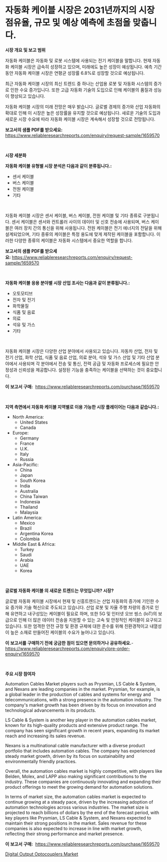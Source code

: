 <p><h1>자동화 케이블 시장은 2031년까지의 시장 점유율, 규모 및 예상 예측에 초점을 맞춥니다.</h1></p><p><strong>시장 개요 및 보고 범위</strong></p>
<p><p>자동화 케이블은 자동화 및 로봇 시스템에 사용되는 전기 케이블을 말합니다. 현재 자동화 케이블 시장은 급속히 성장하고 있으며, 미래에도 높은 성장이 예상됩니다. 예측 기간 동안 자동화 케이블 시장은 연평균 성장률 6.8%로 성장할 것으로 예상됩니다. </p><p>최근 자동화 케이블 시장의 최신 트렌드 중 하나는 산업용 로봇 및 자동화 시스템의 증가로 인한 수요 증가입니다. 또한 고급 자동화 기술의 도입으로 인해 케이블의 품질과 성능이 향상되고 있습니다.</p><p>자동화 케이블 시장의 미래 전망은 매우 밝습니다. 글로벌 경제의 증가와 산업 자동화의 확대로 인해 이 시장은 높은 성장률을 유지할 것으로 예상됩니다. 새로운 기술의 도입과 새로운 시장 수요에 따라 자동화 케이블 시장은 계속해서 성장할 것으로 전망됩니다.</p></p>
<p><strong>보고서의 샘플 PDF를 받으세요:</strong> <a href="https://www.reliableresearchreports.com/enquiry/request-sample/1659570">https://www.reliableresearchreports.com/enquiry/request-sample/1659570</a></p>
<p>&nbsp;</p>
<p><strong>시장 세분화</strong></p>
<p><strong>자동화 케이블 유형별 시장 분석은 다음과 같이 분류됩니다.:</strong></p>
<p><ul><li>센서 케이블</li><li>버스 케이블</li><li>전원 케이블</li><li>기타</li></ul></p>
<p>&nbsp;</p>
<p><p>자동화 케이블 시장은 센서 케이블, 버스 케이블, 전원 케이블 및 기타 종류로 구분됩니다. 센서 케이블은 센서와 컨트롤러 사이의 데이터 및 신호 전송에 사용되며, 버스 케이블은 여러 장치 간의 통신을 위해 사용됩니다. 전원 케이블은 전기 에너지의 전달을 위해 설계되었으며, 기타 종류의 케이블은 특정 용도에 맞게 제작된 케이블을 포함합니다. 이러한 다양한 종류의 케이블은 자동화 시스템에서 중요한 역할을 합니다.</p></p>
<p><strong>보고서의 샘플 PDF를 받으세요:</strong>&nbsp;<a href="https://www.reliableresearchreports.com/enquiry/request-sample/1659570">https://www.reliableresearchreports.com/enquiry/request-sample/1659570</a></p>
<p>&nbsp;</p>
<p><strong> 자동화 케이블 응용 분야별 시장 산업 조사는 다음과 같이 분류됩니다.:</strong></p>
<p><ul><li>오토모티브</li><li>전자 및 전기</li><li>화학물질</li><li>식품 및 음료</li><li>의료</li><li>석유 및 가스</li><li>기타</li></ul></p>
<p>&nbsp;</p>
<p><p>자동화 케이블 시장은 다양한 산업 분야에서 사용되고 있습니다. 자동차 산업, 전자 및 전기 산업, 화학 산업, 식품 및 음료 산업, 의료 분야, 석유 및 가스 산업 및 기타 산업 분야에서 사용되며 각 분야에서 전송 및 통신, 전력 공급 및 자동화 프로세스에 필요한 안정성과 신뢰성을 제공합니다. 설정된 기능을 충족하는 케이블을 선택하는 것이 중요합니다.</p></p>
<p><strong>이 보고서 구매:</strong>&nbsp; <a href="https://www.reliableresearchreports.com/purchase/1659570">https://www.reliableresearchreports.com/purchase/1659570</a></p>
<p>&nbsp;</p>
<p><strong>지역 측면에서 자동화 케이블 지역별로 이용 가능한 시장 플레이어는 다음과 같습니다.:</strong></p>
<p><ul>
    <li>
        North America:
        <ul>
            <li>United States</li>
            <li>Canada</li>
        </ul>
    </li>
    <li>
        Europe:
        <ul>
            <li>Germany</li>
            <li>France</li>
            <li>U.K.</li>
            <li>Italy</li>
            <li>Russia</li>
        </ul>
    </li>
    <li>
        Asia-Pacific:
        <ul>
            <li>China</li>
            <li>Japan</li>
            <li>South Korea</li>
            <li>India</li>
            <li>Australia</li>
            <li>China Taiwan</li>
            <li>Indonesia</li>
            <li>Thailand</li>
            <li>Malaysia</li>
        </ul>
    </li>
    <li>
        Latin America:
        <ul>
            <li>Mexico</li>
            <li>Brazil</li>
            <li>Argentina Korea</li>
            <li>Colombia</li>
        </ul>
    </li>
    <li>
        Middle East & Africa:
        <ul>
            <li>Turkey</li>
            <li>Saudi</li>
            <li>Arabia</li>
            <li>UAE</li>
            <li>Korea</li>
        </ul>
    </li>
    </ul></p>
<p>&nbsp;</p>
<p><strong>글로벌 자동화 케이블 의 새로운 트렌드는 무엇입니까? 시장?</strong></p>
<p><p>글로벌 자동화 케이블 시장에서 현재 및 신흥트렌드는 산업 자동화의 증가에 기인한 수요 증가와 기술 혁신으로 주도되고 있습니다. 산업 로봇 및 자율 주행 차량의 증가로 인해 유연하고 내구성있는 케이블이 필요로 하며, 또한 5G 및 인터넷 오브 씽스 (IoT)의 보급으로 인해 더 많은 데이터 전송을 지원할 수 있는 고속 및 안정적인 케이블이 요구되고 있습니다. 또한 엄격한 안전 규정 및 환경 규제에 대한 준수를 위해 친환경적이고 내열성이 높은 소재로 만들어진 케이블의 수요가 늘어나고 있습니다.</p></p>
<p><strong>이 보고서를 구매하기 전에 궁금한 점이 있으면 문의하거나 공유하세요.</strong>- <a href="https://www.reliableresearchreports.com/enquiry/pre-order-enquiry/1659570">https://www.reliableresearchreports.com/enquiry/pre-order-enquiry/1659570</a></p>
<p>&nbsp;</p>
<p><strong>주요 시장 참여자</strong></p>
<p><p>Automation Cables Market players such as Prysmian, LS Cable & System, and Nexans are leading companies in the market. Prysmian, for example, is a global leader in the production of cables and systems for energy and telecommunications, with a strong presence in the automation industry. The company's market growth has been driven by its focus on innovation and technological advancements in its products.</p><p>LS Cable & System is another key player in the automation cables market, known for its high-quality products and extensive product range. The company has seen significant growth in recent years, expanding its market reach and increasing its sales revenue.</p><p>Nexans is a multinational cable manufacturer with a diverse product portfolio that includes automation cables. The company has experienced steady market growth, driven by its focus on sustainability and environmentally friendly practices.</p><p>Overall, the automation cables market is highly competitive, with players like Belden, Molex, and LAPP also making significant contributions to the industry. These companies are continuously innovating and expanding their product offerings to meet the growing demand for automation solutions.</p><p>In terms of market size, the automation cables market is expected to continue growing at a steady pace, driven by the increasing adoption of automation technologies across various industries. The market size is projected to reach billions of dollars by the end of the forecast period, with key players like Prysmian, LS Cable & System, and Nexans expected to maintain their strong positions in the market. Sales revenue for these companies is also expected to increase in line with market growth, reflecting their strong performance and market presence.</p></p>
<p><strong>이 보고서 구매:</strong>&nbsp;&nbsp;<a href="https://www.reliableresearchreports.com/purchase/1659570">https://www.reliableresearchreports.com/purchase/1659570</a></p>
<p><p><a href="https://github.com/GroverBarry/Market-Research-Report-List-4/blob/main/digital-output-optocouplers-market.md">Digital Output Optocouplers Market</a></p></p>
